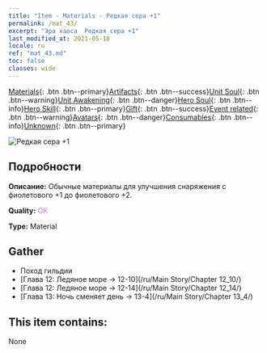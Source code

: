 ```yaml
---
title: "Item - Materials - Редкая сера +1"
permalink: /mat_43/
excerpt: "Эра хаоса  Редкая сера +1"
last_modified_at: 2021-05-18
locale: ru
ref: "mat_43.md"
toc: false
classes: wide
---
```

 [Materials](/ItemsRU/){: .btn .btn--primary}[Artifacts](/ItemsRU/Artifacts/){: .btn .btn--success}[Unit Soul](/ItemsRU/UnitSoul/){: .btn .btn--warning}[Unit Awakening](/ItemsRU/UnitAwakening/){: .btn .btn--danger}[Hero Soul](/ItemsRU/HeroSoul/){: .btn .btn--info}[Hero Skill](/ItemsRU/HeroSkill/){: .btn .btn--primary}[Gift](/ItemsRU/Gift/){: .btn .btn--success}[Event related](/ItemsRU/Events/){: .btn .btn--warning}[Avatars](/ItemsRU/Avatars/){: .btn .btn--danger}[Consumables](/ItemsRU/Consumables/){: .btn .btn--info}[Unknown](/ItemsRU/Unknown/){: .btn .btn--primary}

 ![Редкая сера +1](/images/t/i_cailiao_liuhuang2.png)

## Подробности
 **Описание:** Обычные материалы для улучшения снаряжения c фиолетового +1 до фиолетового +2.

 **Quality:** <span style="color: #DA70D6">OK</span>

 **Type:** Material

## Gather

*    Поход гильдии 
*    [Глава 12: Ледяное море -> 12-10](/ru/Main Story/Chapter 12_10/) 
*    [Глава 12: Ледяное море -> 12-14](/ru/Main Story/Chapter 12_14/) 
*    [Глава 13: Ночь сменяет день -> 13-4](/ru/Main Story/Chapter 13_4/) 

## This item contains:

  None

